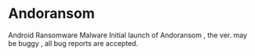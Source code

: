 # Andoransom
Android Ransomware Malware
Initial launch of Andoransom , the ver. may be buggy , all bug reports are accepted.
